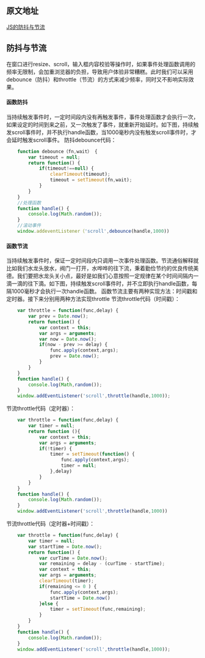 ## 原文地址
[JS的防抖与节流](https://mp.weixin.qq.com/s/Vkshf-nEDwo2ODUJhxgzVA)

## 防抖与节流
在窗口进行resize、scroll，输入框内容校验等操作时，如果事件处理函数调用的频率无限制，会加重浏览器的负担，导致用户体验非常糟糕。此时我们可以采用debounce（防抖）和throttle（节流）的方式来减少频率，同时又不影响实际效果。

#### 函数防抖
当持续触发事件时，一定时间段内没有再触发事件，事件处理函数才会执行一次，如果设定的时间到来之前，又一次触发了事件，就重新开始延时。如下图，持续触发scroll事件时，并不执行handle函数，当1000毫秒内没有触发scroll事件时，才会延时触发scroll事件。
防抖debounce代码：
```js
	function debounce（fn,wait） {
		var timeout = null;
		return function() {
			if(timeout!==null) {
				clearTimeout(timeout);
				timeout = setTimeout(fn,wait);
			}
		}
	}
	//处理函数
	function handle() {
		console.log(Math.random());
	}
	//滚动事件
	window.addeventListener（'scroll',debounce(handle,1000))
```

#### 函数节流
当持续触发事件时，保证一定时间段内只调用一次事件处理函数。节流通俗解释就比如我们水龙头放水，阀门一打开，水哗哗的往下流，秉着勤俭节约的优良传统美德。我们要把水龙头关小点，最好是如我们心意按照一定规律在某个时间间隔内一滴一滴的往下滴。如下图，持续触发scroll事件时，并不立即执行handle函数，每隔1000毫秒才会执行一次handle函数。
函数节流主要有两种实现方法：时间戳和定时器。接下来分别用两种方法实现throttle
节流throttle代码（时间戳）：
```js
	var throttle = function(func,delay) {
		var prev = Date.now();
		return function() {
			var context = this;
			var args = arguments;
			var now = Date.now();
			if(now - prev >= delay) {
				func.apply(context,args);
				prev = Date.now();
			}
		}
	}
	function handle() {
		console.log(Math,random());
	}
	window.addEventListener('scroll',throttle(handle,1000));
```	
节流throttle代码（定时器）：
	
```js
	var throttle = function(func,delay) {
		var timer = null;
		return function (){
			var context = this;
			var args = arguments;
			if(!timer) {
				timer = setTimeout(function() {
					func.apply(context,args);
					timer = null;
				},delay)
			}
		}
	}
	function handle() {
		console.log(Math.random());
	}
	window.addEventListener('scroll',throttle(handle,1000))
```
节流throttle代码（定时器+时间戳）：

```js
	var throttle = function(func,delay) {
		var timer = null;
		var startTime = Date.now();
		return function() {
			var curTime = Date.now();
			var remaining = delay - (curTime - startTime);
			var context = this;
			var args = arguments;
			clearTimeout(timer);
			if(remaining <= 0 ) {
				func.apply(context,args);
				startTime = Date.now()
			}else {
				timer = setTimeout(func,remaining);
			}
		}
	}
	function handle() {
		console.log(Math.random());
	}
	window.addEventListener('scroll',throttle(handle,1000));
```
	
	
	
	
	
	
	
	
	
	
	
	
	
	
	
```